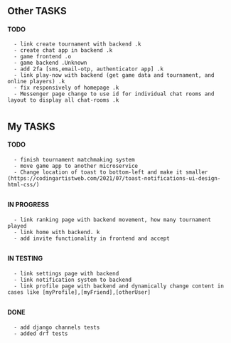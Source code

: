 #

## Other TASKS

#### TODO

      - link create tournament with backend .k
      - create chat app in backend .k
      - game frontend .o
      - game backend .Unknown
      - add 2fa [sms,email-otp, authenticator app] .k
      - link play-now with backend (get game data and tournament, and online players) .k
      - fix responsively of homepage .k
      - Messenger page change to use id for individual chat rooms and layout to display all chat-rooms .k

#

## My TASKS

#### TODO

      - finish tournament matchmaking system
      - move game app to another microservice
      - Change location of toast to bottom-left and make it smaller (https://codingartistweb.com/2021/07/toast-notifications-ui-design-html-css/)

##

#### IN PROGRESS

      - link ranking page with backend movement, how many tournament played
      - link home with backend. k
      - add invite functionality in frontend and accept

##

#### IN TESTING

      - link settings page with backend
      - link notification system to backend
      - link profile page with backend and dynamically change content in cases like [myProfile],[myFriend],[otherUser]

##

#### DONE

      - add django channels tests
      - added drf tests

